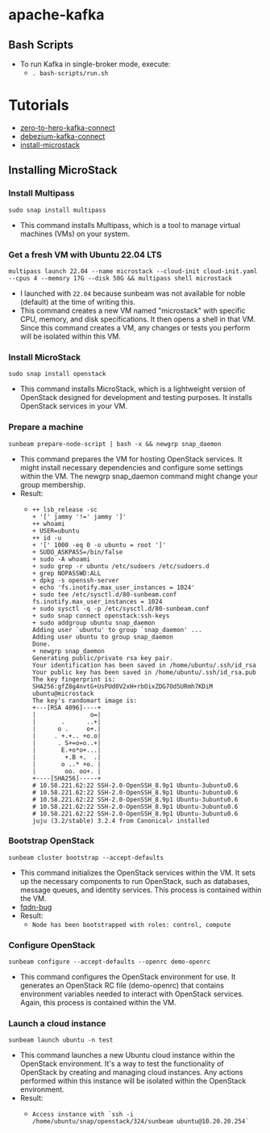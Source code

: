 # apache-kafka

## Bash Scripts
* To run Kafka in single-broker mode, execute:
  * ```. bash-scripts/run.sh```


# Tutorials
* [zero-to-hero-kafka-connect](https://github.com/confluentinc/demo-scene/blob/master/kafka-connect-zero-to-hero/demo_zero-to-hero-with-kafka-connect.adoc)
* [debezium-kafka-connect](https://debezium.io/documentation/reference/stable/architecture.html)
* [install-microstack](https://microstack.run)


## Installing MicroStack

### Install Multipass
```sudo snap install multipass```
* This command installs Multipass, which is a tool to manage virtual machines (VMs) on your system.

### Get a fresh VM with Ubuntu 22.04 LTS
```multipass launch 22.04 --name microstack --cloud-init cloud-init.yaml --cpus 4 --memory 17G --disk 50G && multipass shell microstack```
* I launched with ```22.04``` because sunbeam was not available for noble (default) at the time of writing this.
* This command creates a new VM named "microstack" with specific CPU, memory, and disk specifications. It then opens a shell in that VM. Since this command creates a VM, any changes or tests you perform will be isolated within this VM.

### Install MicroStack
```sudo snap install openstack```
* This command installs MicroStack, which is a lightweight version of OpenStack designed for development and testing purposes. It installs OpenStack services in your VM.

### Prepare a machine
```sunbeam prepare-node-script | bash -x && newgrp snap_daemon```
* This command prepares the VM for hosting OpenStack services. It might install necessary dependencies and configure some settings within the VM. The newgrp snap_daemon command might change your group membership.
* Result:
  * ```
    ++ lsb_release -sc
    + '[' jammy '!=' jammy ']'
    ++ whoami
    + USER=ubuntu
    ++ id -u
    + '[' 1000 -eq 0 -o ubuntu = root ']'
    + SUDO_ASKPASS=/bin/false
    + sudo -A whoami
    + sudo grep -r ubuntu /etc/sudoers /etc/sudoers.d
    + grep NOPASSWD:ALL
    + dpkg -s openssh-server
    + echo 'fs.inotify.max_user_instances = 1024'
    + sudo tee /etc/sysctl.d/80-sunbeam.conf
    fs.inotify.max_user_instances = 1024
    + sudo sysctl -q -p /etc/sysctl.d/80-sunbeam.conf
    + sudo snap connect openstack:ssh-keys
    + sudo addgroup ubuntu snap_daemon
    Adding user `ubuntu' to group `snap_daemon' ...
    Adding user ubuntu to group snap_daemon
    Done.
    + newgrp snap_daemon
    Generating public/private rsa key pair.
    Your identification has been saved in /home/ubuntu/.ssh/id_rsa
    Your public key has been saved in /home/ubuntu/.ssh/id_rsa.pub
    The key fingerprint is:
    SHA256:gfZ8g4nvtG+UsPUd0V2xH+rbOixZDG7Od5URmh7KDiM ubuntu@microstack
    The key's randomart image is:
    +---[RSA 4096]----+
    |               o=|
    |       .      ..+|
    |      o .     o+.|
    |     . +.+.. +o.o|
    |      . S+=o=o..+|
    |       E.+o*o+...|
    |        +.B +.  .|
    |       o ..* +o. |
    |        oo. oo+. |
    +----[SHA256]-----+
    # 10.58.221.62:22 SSH-2.0-OpenSSH_8.9p1 Ubuntu-3ubuntu0.6
    # 10.58.221.62:22 SSH-2.0-OpenSSH_8.9p1 Ubuntu-3ubuntu0.6
    # 10.58.221.62:22 SSH-2.0-OpenSSH_8.9p1 Ubuntu-3ubuntu0.6
    # 10.58.221.62:22 SSH-2.0-OpenSSH_8.9p1 Ubuntu-3ubuntu0.6
    # 10.58.221.62:22 SSH-2.0-OpenSSH_8.9p1 Ubuntu-3ubuntu0.6
    juju (3.2/stable) 3.2.4 from Canonical✓ installed
    ```

### Bootstrap OpenStack
```sunbeam cluster bootstrap --accept-defaults```
* This command initializes the OpenStack services within the VM. It sets up the necessary components to run OpenStack, such as databases, message queues, and identity services. This process is contained within the VM.
* [fqdn-bug](https://bugs.launchpad.net/snap-openstack/+bug/2030349/comments/6)
* Result:
  * ```Node has been bootstrapped with roles: control, compute```

### Configure OpenStack
```sunbeam configure --accept-defaults --openrc demo-openrc```
* This command configures the OpenStack environment for use. It generates an OpenStack RC file (demo-openrc) that contains environment variables needed to interact with OpenStack services. Again, this process is contained within the VM.

### Launch a cloud instance
```sunbeam launch ubuntu -n test```
* This command launches a new Ubuntu cloud instance within the OpenStack environment. It's a way to test the functionality of OpenStack by creating and managing cloud instances. Any actions performed within this instance will be isolated within the OpenStack environment.
* Result: 
  * ```Launching an OpenStack instance ... 
    Access instance with `ssh -i /home/ubuntu/snap/openstack/324/sunbeam ubuntu@10.20.20.254`
    ```